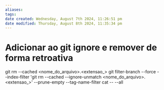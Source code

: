 ```yaml
---
aliases: 
tags: 
date created: Wednesday, August 7th 2024, 11:26:51 pm
date modified: Thursday, August 8th 2024, 11:35:34 pm
---
```

# Adicionar ao git ignore e remover de forma retroativa

git rm --cached <nome_do_arquivo>.<extensao_>
git filter-branch --force --index-filter 'git rm --cached --ignore-unmatch <nome_do_arquivo>.<extensao_>' --prune-empty --tag-name-filter cat -- --all


